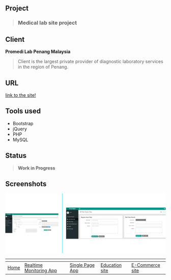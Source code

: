 ## Project
> ### Medical lab site project

## Client
**Promedi Lab Penang Malaysia**

> Client is the largest private provider of diagnostic laboratory services in the region of Penang.

## URL
[link to the site!](http://www.promedilab.com/App/NewClinic.html)

## Tools used
* Bootstrap
* jQuery
* PHP
* MySQL


## Status
> **Work in Progress**


## Screenshots
![](images/promedi1.png)


[]()  | []() | []() | []() | []()
------|------| -----|------|----- 
[Home](https://ajaymy.github.io/freelance-projects/) | [Realtime Monitoring App](realtime) | [Single Page App](singlepage) | [Education site](education) | [E-Commerce site](ecommerce)


